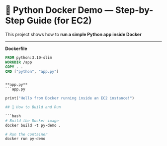 # 🐳 Python Docker Demo — Step-by-Step Guide (for EC2)

This project shows how to **run a simple Python app inside Docker**

---


**Dockerfile**
```dockerfile
FROM python:3.10-slim
WORKDIR /app
COPY . .
CMD ["python", "app.py"]


**app.py**
```app.py

print("Hello from Docker running inside an EC2 instance!")

## 🚀 How to Build and Run

```bash
# Build the Docker image
docker build -t py-demo .

# Run the container
docker run py-demo



